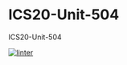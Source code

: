# ICS20-Unit-504
ICS20-Unit-504

[![linter](https://github.com/BigGuyAlex/ICS20-Unit5-04/workflows/linter/badge.svg)](https://github.com/marketplace/actions/super-linter)
